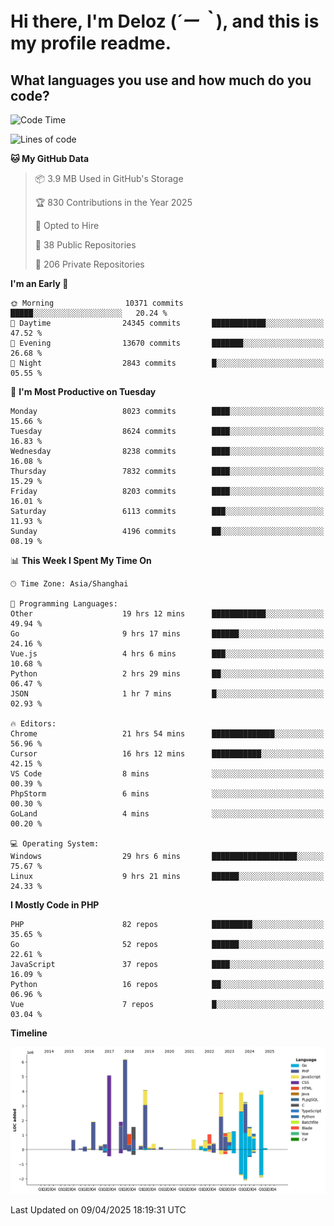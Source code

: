 # **Hi there, I'm Deloz (*´ー｀*), and this is my profile readme.**

## **What languages you use and how much do you code?**

<!--START_SECTION:waka-->
![Code Time](http://img.shields.io/badge/Code%20Time-6%2C094%20hrs%2044%20mins-blue)

![Lines of code](https://img.shields.io/badge/From%20Hello%20World%20I%27ve%20Written-48.8%20million%20lines%20of%20code-blue)

**🐱 My GitHub Data** 

> 📦 3.9 MB Used in GitHub's Storage 
 > 
> 🏆 830 Contributions in the Year 2025
 > 
> 💼 Opted to Hire
 > 
> 📜 38 Public Repositories 
 > 
> 🔑 206 Private Repositories 
 > 
**I'm an Early 🐤** 

```text
🌞 Morning                10371 commits       █████░░░░░░░░░░░░░░░░░░░░   20.24 % 
🌆 Daytime                24345 commits       ████████████░░░░░░░░░░░░░   47.52 % 
🌃 Evening                13670 commits       ███████░░░░░░░░░░░░░░░░░░   26.68 % 
🌙 Night                  2843 commits        █░░░░░░░░░░░░░░░░░░░░░░░░   05.55 % 
```
📅 **I'm Most Productive on Tuesday** 

```text
Monday                   8023 commits        ████░░░░░░░░░░░░░░░░░░░░░   15.66 % 
Tuesday                  8624 commits        ████░░░░░░░░░░░░░░░░░░░░░   16.83 % 
Wednesday                8238 commits        ████░░░░░░░░░░░░░░░░░░░░░   16.08 % 
Thursday                 7832 commits        ████░░░░░░░░░░░░░░░░░░░░░   15.29 % 
Friday                   8203 commits        ████░░░░░░░░░░░░░░░░░░░░░   16.01 % 
Saturday                 6113 commits        ███░░░░░░░░░░░░░░░░░░░░░░   11.93 % 
Sunday                   4196 commits        ██░░░░░░░░░░░░░░░░░░░░░░░   08.19 % 
```


📊 **This Week I Spent My Time On** 

```text
🕑︎ Time Zone: Asia/Shanghai

💬 Programming Languages: 
Other                    19 hrs 12 mins      ████████████░░░░░░░░░░░░░   49.94 % 
Go                       9 hrs 17 mins       ██████░░░░░░░░░░░░░░░░░░░   24.16 % 
Vue.js                   4 hrs 6 mins        ███░░░░░░░░░░░░░░░░░░░░░░   10.68 % 
Python                   2 hrs 29 mins       ██░░░░░░░░░░░░░░░░░░░░░░░   06.47 % 
JSON                     1 hr 7 mins         █░░░░░░░░░░░░░░░░░░░░░░░░   02.93 % 

🔥 Editors: 
Chrome                   21 hrs 54 mins      ██████████████░░░░░░░░░░░   56.96 % 
Cursor                   16 hrs 12 mins      ███████████░░░░░░░░░░░░░░   42.15 % 
VS Code                  8 mins              ░░░░░░░░░░░░░░░░░░░░░░░░░   00.39 % 
PhpStorm                 6 mins              ░░░░░░░░░░░░░░░░░░░░░░░░░   00.30 % 
GoLand                   4 mins              ░░░░░░░░░░░░░░░░░░░░░░░░░   00.20 % 

💻 Operating System: 
Windows                  29 hrs 6 mins       ███████████████████░░░░░░   75.67 % 
Linux                    9 hrs 21 mins       ██████░░░░░░░░░░░░░░░░░░░   24.33 % 
```

**I Mostly Code in PHP** 

```text
PHP                      82 repos            █████████░░░░░░░░░░░░░░░░   35.65 % 
Go                       52 repos            ██████░░░░░░░░░░░░░░░░░░░   22.61 % 
JavaScript               37 repos            ████░░░░░░░░░░░░░░░░░░░░░   16.09 % 
Python                   16 repos            ██░░░░░░░░░░░░░░░░░░░░░░░   06.96 % 
Vue                      7 repos             █░░░░░░░░░░░░░░░░░░░░░░░░   03.04 % 
```



**Timeline**

![Lines of Code chart](https://raw.githubusercontent.com/deloz/deloz/main/assets/bar_graph.png)


 Last Updated on 09/04/2025 18:19:31 UTC
<!--END_SECTION:waka-->
